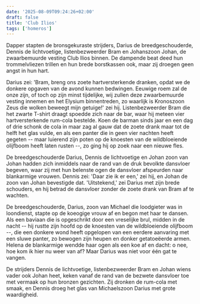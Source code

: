 ```yaml
---
date: '2025-08-09T09:24:26+02:00'
draft: false
title: 'Club Ilios'
tags: ['homeros']
---
```


Dapper stapten de bronsgekuraste strijders, Darius de breedgeschouderde, Dennis de lichtvoetige, listenbezweerder Bram en Johanszoon Johan, de zwaarbemuurde vesting Club Ilios binnen. De dampende beat deed hun trommelvliezen trillen en hun brede borstkassen ook, maar zij droegen geen angst in hun hart. 

Darius zei: 'Bram, breng ons zoete hartversterkende dranken, opdat we de donkere opgaven van de avond kunnen bedwingen. Eeuwige roem zal de onze zijn, of toch op zijn minst tijdelijke, wij zullen deze zwaarbemuurde vesting innemen en het Elysium binnentreden, zo waarlijk is Kronoszoon Zeus die wolken beweegt mijn getuige!' zei hij. Listenbezweerder Bram die het zwarte T-shirt draagt spoedde zich naar de bar, waar hij meteen vier hartversterkende rum-cola bestelde. Koen de barman sinds jaar en een dag of drie schonk de cola in maar zag al gauw dat de zoete drank maar tot de helft het glas vulde, en als een panter die in geen vier nachten heeft gegeten -- maar luierend zijn poten op de knoesten van de wildbloeiende olijfboom heeft laten rusten --, zo ging hij op zoek naar een nieuwe fles.

De breedgeschouderde Darius, Dennis de lichtvoetige en Johan zoon van Johan hadden zich inmiddels naar de rand van de druk bevolkte dansvloer begeven, waar zij met hun belenste ogen de dansvloer afspeurden naar blankarmige vrouwen. Dennis zei: 'Daar zie ik er een,' zei hij, en Johan de zoon van Johan bevestigde dat. 'Uitstekend,' zei Darius met zijn brede schouders, en hij betrad de dansvloer zonder de zoete drank van Bram af te wachten. 

De breedgeschouderde, Darius, zoon van Michael die loodgieter was in loondienst, stapte op de koeogige vrouw af en begon met haar te dansen. Als een baviaan die is opgeschrikt door een vreselijke brul, midden in de nacht -- hij rustte zijn hoofd op de knoesten van de wildbloeiende olijfboom --, die een donkere wond heeft opgelopen van een eerdere aanvaring met een sluwe panter, zo bewogen zijn heupen en donker getatoeëerde armen. Helena de blankarmige wendde haar ogen als een koe af en dacht: o nee, hoe kom ik hier nu weer van af? Maar Darius was niet voor één gat te vangen.

De strijders Dennis de lichtvoetige, listenbezweerder Bram en Johan wiens vader ook Johan heet, keken vanaf de rand van de bezwete dansvloer toe met vermaak op hun bronzen gezichten. Zij dronken de rum-cola met smaak, en Dennis droeg het glas van Michaelszoon Darius met grote waardigheid.
